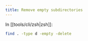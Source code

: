 ```yaml
---
title: Remove empty subdirectories
---
```


In [[tools/cli/zsh|zsh]]:

```sh
find . -type d -empty -delete
```

